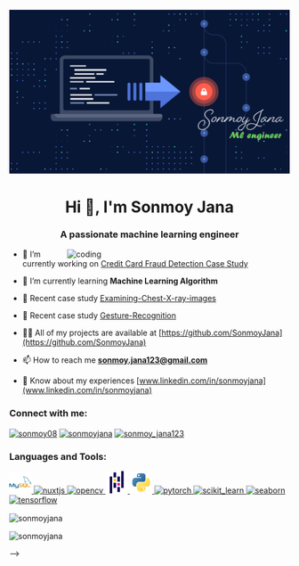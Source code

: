 ![logo](https://github.com/SonmoyJana/SonmoyJana/blob/main/Design%204.png)
<h1 align="center">Hi 👋, I'm Sonmoy Jana</h1>
<h3 align="center">A passionate machine learning engineer</h3>

<img align="right" alt="coding" width="400" src="https://user-images.githubusercontent.com/55389276/140866485-8fb1c876-9a8f-4d6a-98dc-08c4981eaf70.gif">

- 🔭 I’m currently working on [Credit Card Fraud Detection Case Study](https://github.com/SonmoyJana/Credit-Card-Fraud-Detection-)

- 🌱 I’m currently learning **Machine Learning Algorithm**

- 🎦 Recent case study [Examining-Chest-X-ray-images](https://github.com/SonmoyJana/Examining-Chest-X-ray-images)

- 🎦 Recent case study [Gesture-Recognition](https://github.com/SonmoyJana/Gesture-Recognition)

- 👨‍💻 All of my projects are available at [https://github.com/SonmoyJana](https://github.com/SonmoyJana)

- 📫 How to reach me **sonmoy.jana123@gmail.com**

- 📄 Know about my experiences [www.linkedin.com/in/sonmoyjana](www.linkedin.com/in/sonmoyjana)

<h3 align="left">Connect with me:</h3>
<p align="left">
<a href="https://twitter.com/sonmoy08" target="blank"><img align="center" src="https://raw.githubusercontent.com/rahuldkjain/github-profile-readme-generator/master/src/images/icons/Social/twitter.svg" alt="sonmoy08" height="30" width="40" /></a>
<a href="https://linkedin.com/in/sonmoyjana" target="blank"><img align="center" src="https://raw.githubusercontent.com/rahuldkjain/github-profile-readme-generator/master/src/images/icons/Social/linked-in-alt.svg" alt="sonmoyjana" height="30" width="40" /></a>
<a href="https://www.hackerrank.com/sonmoy_jana123" target="blank"><img align="center" src="https://raw.githubusercontent.com/rahuldkjain/github-profile-readme-generator/master/src/images/icons/Social/hackerrank.svg" alt="sonmoy_jana123" height="30" width="40" /></a>
</p>

<h3 align="left">Languages and Tools:</h3>
<p align="left"> <a href="https://www.mysql.com/" target="_blank" rel="noreferrer"> <img src="https://raw.githubusercontent.com/devicons/devicon/master/icons/mysql/mysql-original-wordmark.svg" alt="mysql" width="40" height="40"/> </a> <a href="https://nuxtjs.org/" target="_blank" rel="noreferrer"> <img src="https://www.vectorlogo.zone/logos/nuxtjs/nuxtjs-icon.svg" alt="nuxtjs" width="40" height="40"/> </a> <a href="https://opencv.org/" target="_blank" rel="noreferrer"> <img src="https://www.vectorlogo.zone/logos/opencv/opencv-icon.svg" alt="opencv" width="40" height="40"/> </a> <a href="https://pandas.pydata.org/" target="_blank" rel="noreferrer"> <img src="https://raw.githubusercontent.com/devicons/devicon/2ae2a900d2f041da66e950e4d48052658d850630/icons/pandas/pandas-original.svg" alt="pandas" width="40" height="40"/> </a> <a href="https://www.python.org" target="_blank" rel="noreferrer"> <img src="https://raw.githubusercontent.com/devicons/devicon/master/icons/python/python-original.svg" alt="python" width="40" height="40"/> </a> <a href="https://pytorch.org/" target="_blank" rel="noreferrer"> <img src="https://www.vectorlogo.zone/logos/pytorch/pytorch-icon.svg" alt="pytorch" width="40" height="40"/> </a> <a href="https://scikit-learn.org/" target="_blank" rel="noreferrer"> <img src="https://upload.wikimedia.org/wikipedia/commons/0/05/Scikit_learn_logo_small.svg" alt="scikit_learn" width="40" height="40"/> </a> <a href="https://seaborn.pydata.org/" target="_blank" rel="noreferrer"> <img src="https://seaborn.pydata.org/_images/logo-mark-lightbg.svg" alt="seaborn" width="40" height="40"/> </a> <a href="https://www.tensorflow.org" target="_blank" rel="noreferrer"> <img src="https://www.vectorlogo.zone/logos/tensorflow/tensorflow-icon.svg" alt="tensorflow" width="40" height="40"/> </a> </p>

<p><img align="center" src="https://github-readme-stats.vercel.app/api/top-langs?username=sonmoyjana&show_icons=true&locale=en&layout=compact" alt="sonmoyjana" /></p>

<p><img align="center" src="https://github-readme-streak-stats.herokuapp.com/?user=sonmoyjana&" alt="sonmoyjana" /></p>
-->
